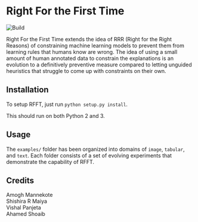 # Right For the First Time

![Build](https://travis-ci.org/msamogh/RFFT.svg?branch=master)

Right For the First Time extends the idea of RRR (Right for the Right Reasons) of constraining machine learning models to prevent them from learning rules that humans know are wrong. The idea of using a small amount of human annotated data to constrain the explanations is an evolution to a definitively preventive measure compared to letting unguided heuristics that struggle to come up with constraints on their own.


## Installation
To setup RFFT, just run `python setup.py install`.

This should run on both Python 2 and 3.


## Usage
The `examples/` folder has been organized into domains of `image`, `tabular`, and `text`. Each folder consists of a set of evolving experiments that demonstrate the capability of RFFT.


## Credits
Amogh Mannekote \
Shishira R Maiya \
Vishal Panjeta \
Ahamed Shoaib
